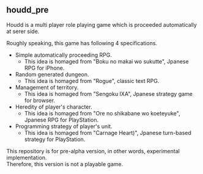 houdd_pre
---------------
Houdd is a multi player role playing game which is proceeded automatically at serer side.

Roughly speaking, this game has following 4 specifications.

* Simple automatically proceeding RPG.
    * This idea is homaged from "Boku no makai wo sukutte", Jpanese RPG for iPhone.
* Random generated dungeon.
    * This idea is homaged from "Rogue", classic text RPG.
* Management of territory.
    * This idea is homaged from "Sengoku IXA", Jpanese strategy game for browser.
* Heredity of player's character.
    * This idea is homaged from "Ore no shikabane wo koeteyuke", Jpanese RPG for PlayStation.
* Programming strategy of player's unit.
    * This idea is homaged from "Carnage Heart)", Jpanese turn-based strategy  for PlayStation.

This repository is for pre-alpha version, in other words, experimental implementation.  
Therefore, this version is not a playable game.
